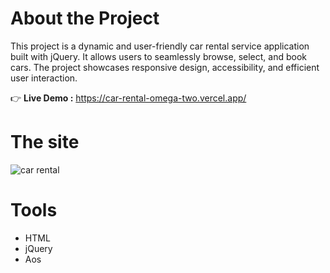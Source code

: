 # About the Project
This project is a dynamic and user-friendly car rental service application built with jQuery. It allows users to seamlessly browse, select, and book cars. The project showcases responsive design, accessibility, and efficient user interaction.

👉 **Live Demo :** https://car-rental-omega-two.vercel.app/

# The site
![car rental](https://github.com/user-attachments/assets/8ea981e1-896f-4fe0-90df-56b0af903ea4)

# Tools
- HTML
- jQuery
- Aos
